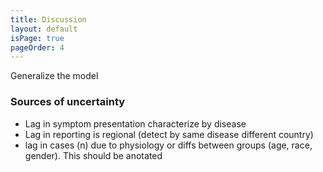 ```yaml
---
title: Discussion
layout: default
isPage: true
pageOrder: 4
---
```


Generalize the model

### Sources of uncertainty

* Lag in symptom presentation characterize by disease
* Lag in reporting is regional (detect by same disease different country)
* lag in cases (n) due to physiology or diffs between groups (age, race, gender). This should be anotated
